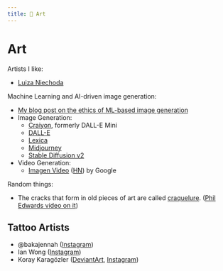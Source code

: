 ```yaml
---
title: 🎨 Art
---
```


# Art

Artists I like:

- [Luiza Niechoda](https://luizacreates.com)

Machine Learning and AI-driven image generation:

- [My blog post on the ethics of ML-based image
  generation](https://brianturchyn.net/the-ethics-of-machine-learning/)
- Image Generation:
  - [Craiyon](https://www.craiyon.com/), formerly DALL-E Mini
  - [DALL-E](https://labs.openai.com/)
  - [Lexica](https://lexica.art/)
  - [Midjourney](https://www.midjourney.com/)
  - [Stable Diffusion v2](https://stability.ai/blog/stable-diffusion-v2-release)
- Video Generation:
  - [Imagen Video](https://imagen.research.google/video/)
    ([HN](https://news.ycombinator.com/item?id=33098704)) by Google

Random things:

- The cracks that form in old pieces of art are called
  [craquelure](https://en.wikipedia.org/wiki/Craquelure). ([Phil Edwards video
  on it](https://www.youtube.com/watch?v=BcVNGeWmd6I))

## Tattoo Artists

- @bakajennah ([Instagram](https://www.instagram.com/bakajennah/))
- Ian Wong ([Instagram](https://www.instagram.com/ian_tattoos_/))
- Koray Karagözler ([DeviantArt](https://www.deviantart.com/koraykaragozler),
  [Instagram](https://www.instagram.com/koray_karagozler/))
